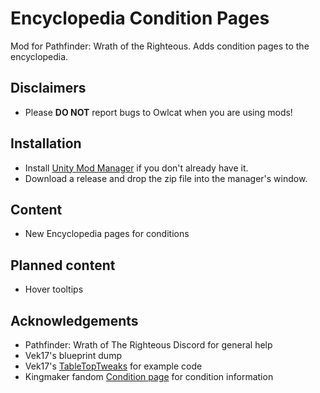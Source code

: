 # Encyclopedia Condition Pages
Mod for Pathfinder: Wrath of the Righteous. Adds condition pages to the encyclopedia.

## Disclaimers
* Please **DO NOT** report bugs to Owlcat when you are using mods!

## Installation
* Install [Unity Mod Manager](https://www.nexusmods.com/site/mods/21) if you don't already have it.
* Download a release and drop the zip file into the manager's window.

## Content
* New Encyclopedia pages for conditions

## Planned content
* Hover tooltips

## Acknowledgements
* Pathfinder: Wrath of The Righteous Discord for general help
* Vek17's blueprint dump
* Vek17's [TableTopTweaks](https://github.com/Vek17/WrathMods-TabletopTweaks) for example code
* Kingmaker fandom  [Condition page](https://pathfinderkingmaker.fandom.com/wiki/Condition) for condition information
